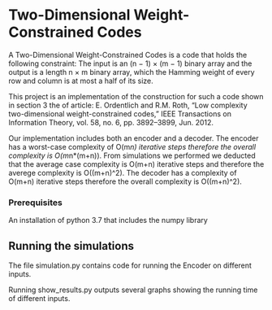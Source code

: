 # Two-Dimensional Weight-Constrained Codes

A Two-Dimensional Weight-Constrained Codes is a code that holds the following constraint:
The input is an (n − 1) × (m − 1) binary array and the output is a length n × m binary array, which the Hamming weight of every row and column is at most a half of its size.
 
This project is an implementation of the construction for such a code shown in section 3 the of article: E. Ordentlich and R.M. Roth, “Low complexity two-dimensional weight-constrained codes,” IEEE Transactions on Information Theory, vol. 58, no. 6, pp. 3892–3899, Jun. 2012. 

Our implementation includes both an encoder and a decoder.
The encoder has a worst-case complexity of O(m*n) iterative steps therefore the overall complexity is O(m*n*(m+n)).
From simulations we performed we deducted that the average case complexity is O(m+n) iterative steps and therefore the averege complexity is O((m+n)^2).
The decoder has a complexity of O(m+n) iterative steps therefore the overall complexity is O((m+n)^2).


### Prerequisites

An installation of python 3.7 that includes the numpy library


## Running the simulations

The file simulation.py contains code for running the Encoder on different inputs.

Running show_results.py outputs several graphs showing the running time of different inputs.  

